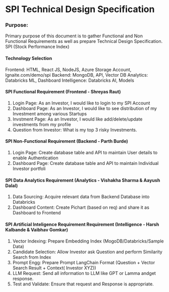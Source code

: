# SPI Technical Design Specification

### Purpose:
Primary purpose of this document is to gather Functional and Non Functional Requirements as well as prepare Technical Design Specification.
SPI (Stock Performance Index)

#### Technology Selection
Frontend: HTML, React JS, NodeJS, Azure Storage Account, Ignaite.com/demo/spi
Backend: MongoDB, API, Vector DB
Analytics: Databricks ML, Dashboard
Intelligence: Databricks AI, Models

#### SPI Functional Requirement (Frontend - Shreyas Raut)
1. Login Page: As an Investor, I would like to login to my SPI Account
2. Dashboard Page: As an Investor, I would like to see distribution of my Investment among various Startups
3. Invstment Page: As an Investor, I would like add/delete/update investments from my profile 
4. Question from Investor: What is my top 3 risky Investments.

#### SPI Non-Functional Requirement (Backend - Parth Burde)
1. Login Page: Create database table and API to maintain User details to enable Authentication
2. Dashboard Page: Create database table and API to maintain Individual Investor portfoli

#### SPI Data Analytics Requirement (Analytics - Vishakha Sharma & Aayush Dalal)
1. Data Sourcing: Acquire relevant data from Backend Database into Databricks
2. Dashboard Content: Create Pichart (based on req) and share it as Dashboard to Frontend

#### SPI Artificial Inteligence Requirement Requirement (Intelligence - Harsh Kalbande & Vaibhav Gomkar)
1. Vector Indexing: Prepare Embedding Index (MogoDB/Databricks/Sample Data)
2. Candidate Selection: Allow Investor ask Question and perform Similarity Search from Index
3. Prompt Engg: Prepare Prompt LangChain Format (Question + Vector Search Result + Context( Investor XYZ))
4. LLM Request: Send all information to LLM like GPT or Lamma andget response.
5. Test and Validate: Ensure that request and Response is appropriate.
